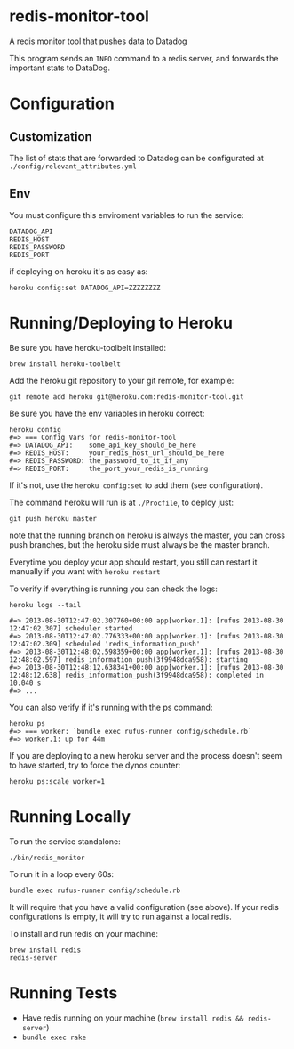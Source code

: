 redis-monitor-tool
==================

A redis monitor tool that pushes data to Datadog

This program sends an `INFO` command to a redis server,
and forwards the important stats to DataDog.


Configuration
=============

Customization
----

The list of stats that are forwarded to Datadog can be configurated at
`./config/relevant_attributes.yml`


Env
-----

You must configure this enviroment variables to run the service:

```
DATADOG_API
REDIS_HOST
REDIS_PASSWORD
REDIS_PORT
```

if deploying on heroku it's as easy as:

```
heroku config:set DATADOG_API=ZZZZZZZZ
```

Running/Deploying to Heroku
==========

Be sure you have heroku-toolbelt installed:

```
brew install heroku-toolbelt
```

Add the heroku git repository to your git remote, for example:

```
git remote add heroku git@heroku.com:redis-monitor-tool.git
```

Be sure you have the env variables in heroku correct:

```
heroku config
#=> === Config Vars for redis-monitor-tool
#=> DATADOG_API:    some_api_key_should_be_here
#=> REDIS_HOST:     your_redis_host_url_should_be_here
#=> REDIS_PASSWORD: the_password_to_it_if_any
#=> REDIS_PORT:     the_port_your_redis_is_running
```

If it's not, use the `heroku config:set` to add them (see configuration).

The command heroku will run is at `./Procfile`, to deploy just:

```
git push heroku master
```

note that the running branch on heroku is always the master, you can
cross push branches, but the heroku side must always be the master branch.

Everytime you deploy your app should restart, you still can restart it manually if
you want with `heroku restart`

To verify if everything is running you can check the logs:

```
heroku logs --tail

#=> 2013-08-30T12:47:02.307760+00:00 app[worker.1]: [rufus 2013-08-30 12:47:02.307] scheduler started
#=> 2013-08-30T12:47:02.776333+00:00 app[worker.1]: [rufus 2013-08-30 12:47:02.309] scheduled 'redis_information_push'
#=> 2013-08-30T12:48:02.598359+00:00 app[worker.1]: [rufus 2013-08-30 12:48:02.597] redis_information_push(3f9948dca958): starting
#=> 2013-08-30T12:48:12.638341+00:00 app[worker.1]: [rufus 2013-08-30 12:48:12.638] redis_information_push(3f9948dca958): completed in 10.040 s
#=> ...
```

You can also verify if it's running with the ps command:

```
heroku ps
#=> === worker: `bundle exec rufus-runner config/schedule.rb`
#=> worker.1: up for 44m
```

If you are deploying to a new heroku server and the process doesn't seem to have started,
try to force the dynos counter:

```
heroku ps:scale worker=1
```


Running Locally
==========

To run the service standalone:

```
./bin/redis_monitor
```

To run it in a loop every 60s:

```
bundle exec rufus-runner config/schedule.rb
```

It will require that you have a valid configuration (see above).
If your redis configurations is empty, it will try to run against
a local redis.

To install and run redis on your machine:

```
brew install redis
redis-server
```

Running Tests
=============

* Have redis running on your machine (`brew install redis && redis-server`)
* `bundle exec rake`

